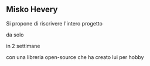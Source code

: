 ## Misko Hevery

Si propone di riscrivere l'intero progetto <!-- .element: class="fragment" data-fragment-index="1" -->

da solo <!-- .element: class="fragment" data-fragment-index="2" -->

in 2 settimane <!-- .element: class="fragment" data-fragment-index="3" -->

con una libreria open-source che ha creato lui per hobby <!-- .element: class="fragment" data-fragment-index="4" -->
